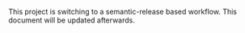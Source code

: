 This project is switching to a semantic-release based workflow. This document
will be updated afterwards.
